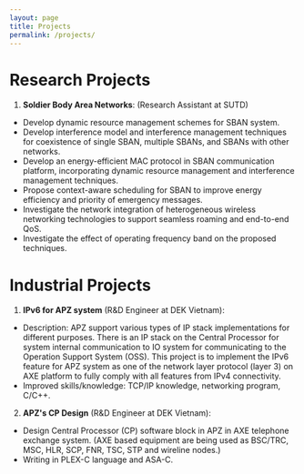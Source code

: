 ```yaml
---
layout: page
title: Projects
permalink: /projects/
---
```


# Research Projects

1. **Soldier Body Area Networks**: (Research Assistant at SUTD)
* Develop dynamic resource management schemes for SBAN system.
* Develop interference model and interference management techniques for coexistence of single SBAN, multiple SBANs, and SBANs with other networks.
* Develop an energy-efficient MAC protocol in SBAN communication platform, incorporating dynamic resource management and interference management techniques.
* Propose context-aware scheduling for SBAN to improve energy efficiency and priority of emergency messages.
* Investigate the network integration of heterogeneous wireless networking technologies to support seamless roaming and end-to-end QoS.
* Investigate the effect of operating frequency band on the proposed techniques.

# Industrial Projects
1. **IPv6 for APZ system** (R&D Engineer at DEK Vietnam):
* Description: APZ support various types of IP stack implementations for different purposes. There is an IP stack on the Central Processor for system internal communication to IO system for communicating to the Operation Support System (OSS). 
This project is to implement the IPv6 feature for APZ system as one of the network layer protocol (layer 3) on AXE platform to fully comply with all features from IPv4 connectivity. 
* Improved skills/knowledge: TCP/IP knowledge, networking program, C/C++.

2. **APZ's CP Design** (R&D Engineer at DEK Vietnam):
- Design Central Processor (CP) software block in APZ in AXE telephone exchange system. (AXE based equipment are being used as BSC/TRC, MSC, HLR, SCP, FNR, TSC, STP and wireline nodes.)
- Writing in PLEX-C language and ASA-C. 

